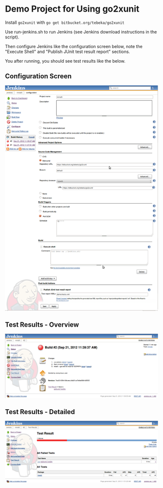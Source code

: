 # Demo Project for Using go2xunit

Install `go2xunit` with `go get bitbucket.org/tebeka/go2xunit`

Use run-jenkins.sh to run Jenkins (see Jenkins download instructions in the script).

Then configure Jenkins like the configuration screen below, note the 
"Execute Shell" and "Publish JUnit test result report" sections.

You after running, you should see test results like the below.


## Configuration Screen

![Configuration Screen](screenshots/config.png)

## Test Results - Overview

![Tests Overview](screenshots/build-overrview.png)

## Test Results - Detailed

![Tests Detailed](screenshots/build-tests.png)

